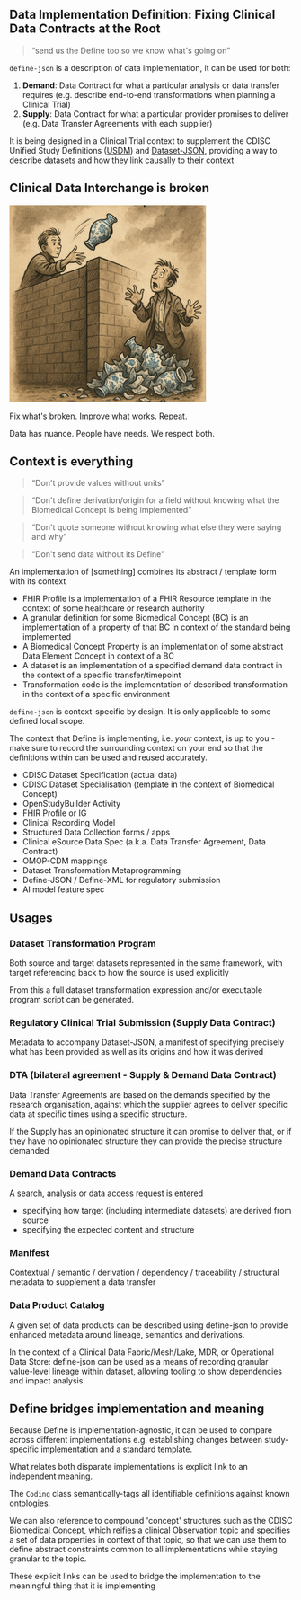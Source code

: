 ## Data Implementation Definition: Fixing Clinical Data Contracts at the Root

> “send us the Define too so we know what's going on”

`define-json` is a description of data implementation, it can be used for both:

1. **Demand**: Data Contract for what a particular analysis or data transfer requires (e.g. describe end-to-end transformations when planning a Clinical Trial)
2. **Supply**: Data Contract for what a particular provider promises to deliver (e.g. Data Transfer Agreements with each supplier)

It is being designed in a Clinical Trial context to supplement the CDISC Unified Study Definitions ([USDM](https://github.com/cdisc-org/DDF-RA)) and [Dataset-JSON](https://github.com/cdisc-org/DataExchange-DatasetJson), providing a way to describe datasets and how they link causally to their context

## Clinical Data Interchange is broken
<img src="images/throwing_vase_over_wall.png" alt="The status quo of silos, files and documents" width="350"/>

Fix what's broken. Improve what works. Repeat.

Data has nuance. People have needs. We respect both.

## Context is everything

> “Don't provide values without units”

> “Don't define derivation/origin for a field without knowing what the Biomedical Concept is being implemented”

> “Don't quote someone without knowing what else they were saying and why”

> “Don't send data without its Define”

An implementation of [something] combines its abstract / template form with its context

* FHIR Profile is a implementation of a FHIR Resource template in the context of some healthcare or research authority
* A granular definition for some Biomedical Concept (BC) is an implementation of a property of that BC in context of the standard being implemented
* A Biomedical Concept Property is an implementation of some abstract Data Element Concept in context of a BC
* A dataset is an implementation of a specified demand data contract in the context of a specific transfer/timepoint
* Transformation code is the implementation of described transformation in the context of a specific environment

`define-json` is context-specific by design. It is only applicable to some defined local scope.

The context that Define is implementing, i.e. _your_ context, is up to you - make sure to record the surrounding context on your end so that the definitions within can be used and reused accurately.

* CDISC Dataset Specification (actual data)
* CDISC Dataset Specialisation (template in the context of Biomedical Concept)
* OpenStudyBuilder Activity
* FHIR Profile or IG
* Clinical Recording Model
* Structured Data Collection forms / apps
* Clinical eSource Data Spec (a.k.a. Data Transfer Agreement, Data Contract)
* OMOP-CDM mappings
* Dataset Transformation Metaprogramming
* Define-JSON / Define-XML for regulatory submission
* AI model feature spec

## Usages

### Dataset Transformation Program

Both source and target datasets represented in the same framework, with target referencing back to how the source is used explicitly

From this a full dataset transformation expression and/or executable program script can be generated.

### Regulatory Clinical Trial Submission (Supply Data Contract)

Metadata to accompany Dataset-JSON, a manifest of specifying precisely what has been provided as well as its origins and how it was derived

### DTA (bilateral agreement - Supply & Demand Data Contract)

Data Transfer Agreements are based on the demands specified by the research organisation, against which the supplier agrees to deliver specific data at specific times using a specific structure.

If the Supply has an opinionated structure it can promise to deliver that, or if they have no opinionated structure they can provide the precise structure demanded

### Demand Data Contracts

A search, analysis or data access request is entered

* specifying how target (including intermediate datasets) are derived from source
* specifying the expected content and structure

### Manifest

Contextual / semantic / derivation / dependency / traceability / structural metadata to supplement a data transfer

### Data Product Catalog

A given set of data products can be described using define-json to provide enhanced metadata around lineage, semantics and derivations.

In the context of a Clinical Data Fabric/Mesh/Lake, MDR, or Operational Data Store: define-json can be used as a means of recording granular value-level lineage within dataset, allowing tooling to show dependencies and impact analysis.

## Define bridges implementation and meaning

Because Define is implementation-agnostic, it can be used to compare across different implementations e.g. establishing changes between study-specific implementation and a standard template.

What relates both disparate implementations is explicit link to an independent meaning.

The `Coding` class semantically-tags all identifiable definitions against known ontologies.

We can also reference to compound 'concept' structures such as the CDISC Biomedical Concept, which [reifies](https://dictionary.cambridge.org/dictionary/english/reify) a clinical Observation topic and specifies a set of data properties in context of that topic, so that we can use them to define abstract constraints common to all implementations while staying granular to the topic.

These explicit links can be used to bridge the implementation to the meaningful thing that it is implementing

